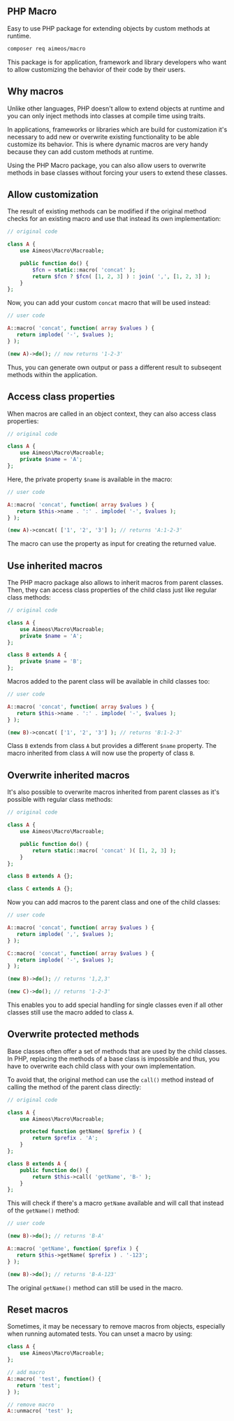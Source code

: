 ## PHP Macro

Easy to use PHP package for extending objects by custom methods at runtime.

```bash
composer req aimeos/macro
```

This package is for application, framework and library developers who want to
allow customizing the behavior of their code by their users.

## Why macros

Unlike other languages, PHP doesn't allow to extend objects at runtime and you
can only inject methods into classes at compile time using traits.

In applications, frameworks or libraries which are build for customization it's
necessary to add new or overwrite existing functionality to be able customize
its behavior. This is where dynamic macros are very handy because they can add
custom methods at runtime.

Using the PHP Macro package, you can also allow users to overwrite methods in
base classes without forcing your users to extend these classes.

## Allow customization

The result of existing methods can be modified if the original method checks
for an existing macro and use that instead its own implementation:

```php
// original code

class A {
    use Aimeos\Macro\Macroable;

    public function do() {
        $fcn = static::macro( 'concat' );
        return $fcn ? $fcn( [1, 2, 3] ) : join( ',', [1, 2, 3] );
    }
};
```

Now, you can add your custom `concat` macro that will be used instead:

```php
// user code

A::macro( 'concat', function( array $values ) {
   return implode( '-', $values );
} );

(new A)->do(); // now returns '1-2-3'
```

Thus, you can generate own output or pass a different result to subseqent methods
within the application.

## Access class properties

When macros are called in an object context, they can also access class properties:

```php
// original code

class A {
    use Aimeos\Macro\Macroable;
    private $name = 'A';
};
```

Here, the private property `$name` is available in the macro:

```php
// user code

A::macro( 'concat', function( array $values ) {
   return $this->name . ':' . implode( '-', $values );
} );

(new A)->concat( ['1', '2', '3'] ); // returns 'A:1-2-3'
```

The macro can use the property as input for creating the returned value.

## Use inherited macros

The PHP macro package also allows to inherit macros from parent classes. Then,
they can access class properties of the child class just like regular class
methods:

```php
// original code

class A {
    use Aimeos\Macro\Macroable;
    private $name = 'A';
};

class B extends A {
    private $name = 'B';
};
```

Macros added to the parent class will be available in child classes too:

```php
// user code

A::macro( 'concat', function( array $values ) {
   return $this->name . ':' . implode( '-', $values );
} );

(new B)->concat( ['1', '2', '3'] ); // returns 'B:1-2-3'
```

Class `B` extends from class `A` but provides a different `$name` property. The
macro inherited from class `A` will now use the property of class `B`.


## Overwrite inherited macros

It's also possible to overwrite macros inherited from parent classes as it's
possible with regular class methods:

```php
// original code

class A {
    use Aimeos\Macro\Macroable;

    public function do() {
        return static::macro( 'concat' )( [1, 2, 3] );
    }
};

class B extends A {};

class C extends A {};
```

Now you can add macros to the parent class and one of the child classes:

```php
// user code

A::macro( 'concat', function( array $values ) {
   return implode( ',', $values );
} );

C::macro( 'concat', function( array $values ) {
   return implode( '-', $values );
} );

(new B)->do(); // returns '1,2,3'

(new C)->do(); // returns '1-2-3'
```

This enables you to add special handling for single classes even if all other
classes still use the macro added to class `A`.

## Overwrite protected methods

Base classes often offer a set of methods that are used by the child classes.
In PHP, replacing the methods of a base class is impossible and thus, you have
to overwrite each child class with your own implementation.

To avoid that, the original method can use the `call()` method instead of calling
the method of the parent class directly:

```php
// original code

class A {
    use Aimeos\Macro\Macroable;

    protected function getName( $prefix ) {
        return $prefix . 'A';
    }
};

class B extends A {
    public function do() {
        return $this->call( 'getName', 'B-' );
    }
};
```

This will check if there's a macro `getName` available and will call that instead
of the `getName()` method:

```php
// user code

(new B)->do(); // returns 'B-A'

A::macro( 'getName', function( $prefix ) {
   return $this->getName( $prefix ) . '-123';
} );

(new B)->do(); // returns 'B-A-123'
```

The original `getName()` method can still be used in the macro.

## Reset macros

Sometimes, it may be necessary to remove macros from objects, especially when
running automated tests. You can unset a macro by using:

```php
class A {
    use Aimeos\Macro\Macroable;
};

// add macro
A::macro( 'test', function() {
   return 'test';
} );

// remove macro
A::unmacro( 'test' );
```
